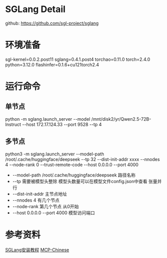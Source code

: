 # SGLang Detail
github: https://github.com/sgl-project/sglang

# 环境准备
sgl-kernel=0.0.2.post11
sglang=0.4.1.post4
torchao=0.11.0
torch=2.4.0
python=3.12.0
flashinfer=0.1.6+cu121torch2.4

# 运行命令
## 单节点
python -m sglang.launch_server --model /mnt/disk2/yr/Qwen2.5-72B-Instruct --host 172.17.124.33 --port 9528 --tp 4

## 多节点
python3 -m sglang.launch_server
 --model-path /root/.cache/huggingface/deepseek
 --tp 32 --dist-init-addr xxxx --nnodes 4 
 --node-rank 0 --trust-remote-code --host 0.0.0.0 --port 4000 
 
 * --model-path /root/.cache/huggingface/deepseek 路径名称
 * --tp  需要被模型头整除 模型头数量可以在模型文件config.json中查看  张量并行
 * --dist-init-addr  主节点地址
 * --nnodes 4 有几个节点
 * --node-rank 第几个节点  从0开始
 * --host 0.0.0.0 --port 4000  模型访问端口

# 参考资料
[SGLang安装教程](https://blog.csdn.net/weixin_39806242/article/details/145320296)
[MCP-Chinese](https://github.com/liaokongVFX/MCP-Chinese-Getting-Started-Guide)
